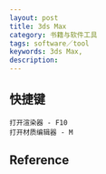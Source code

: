 ```yaml
---
layout: post
title: 3ds Max
category: 书籍与软件工具
tags: software／tool
keywords: 3ds Max,
description: 
---
```


## 快捷键

```
打开渲染器 - F10
打开材质编辑器 - M
```

## Reference

